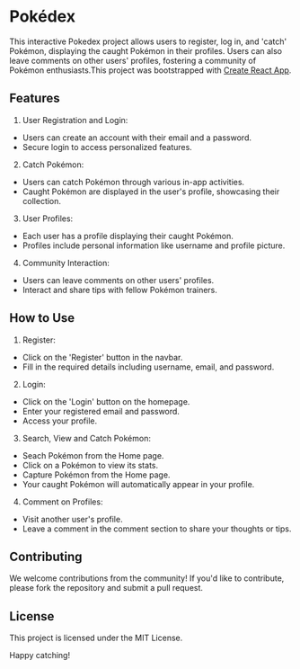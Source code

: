 # Pokédex

This interactive Pokedex project allows users to register, log in, and 'catch' Pokémon, displaying the caught Pokémon in their profiles. Users can also leave comments on other users' profiles, fostering a community of Pokémon enthusiasts.This project was bootstrapped with [Create React App](https://github.com/facebook/create-react-app).

## Features

1. User Registration and Login:

  - Users can create an account with their email and a password.
  - Secure login to access personalized features.

2. Catch Pokémon:

  - Users can catch Pokémon through various in-app activities.
  - Caught Pokémon are displayed in the user's profile, showcasing their collection.

3. User Profiles:

  - Each user has a profile displaying their caught Pokémon.
  - Profiles include personal information like username and profile picture.

4. Community Interaction:

  - Users can leave comments on other users' profiles.
  - Interact and share tips with fellow Pokémon trainers.

## How to Use

1. Register:

  - Click on the 'Register' button in the navbar.
  - Fill in the required details including username, email, and password.

2. Login:
  - Click on the 'Login' button on the homepage.
  - Enter your registered email and password.
  - Access your profile.

3. Search, View and Catch Pokémon:
  - Seach Pokémon from the Home page.
  - Click on a Pokémon to view its stats.
  - Capture Pokémon from the Home page.
  - Your caught Pokémon will automatically appear in your profile.

4. Comment on Profiles:
  - Visit another user's profile.
  - Leave a comment in the comment section to share your thoughts or tips.

## Contributing

We welcome contributions from the community! If you'd like to contribute, please fork the repository and submit a pull request.

## License

This project is licensed under the MIT License.

Happy catching!